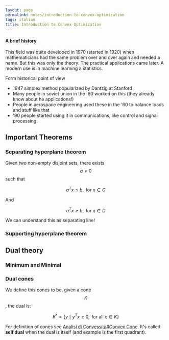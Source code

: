 ```yaml
---
layout: page
permalink: notes/introduction-to-convex-optimization
tags: italian
title: Introduction to Convex Optimization
---
```


#### A brief history

This field was quite developed in 1970 (started in 1920) when mathematicians had the same problem over and over again and needed a name. But this was only the theory. The practical applications came later. A modern use is in machine learning a statistics.

Form historical point of view
- 1947 simplex method popularized by Dantzig at Stanford
- Many people in soviet union in the ´60 worked on this (they already know about he applications!)
- People in aerospace engineering used these in the '60 to balance loads and stuff like that
- '90 people started using it in communications, like control and signal processing.

## Important Theorems

### Separating hyperplane theorem

Given two non-empty disjoint sets, there exists $$a \neq 0$$ such that

$$
a^{T}x \leq b, \text{ for } x \in C
$$

And

$$
a^{T}x \geq b, \text{ for } x \in D
$$

We can understand this as separating line!

### Supporting hyperplane theorem


## Dual theory

### Minimum and Minimal

### Dual cones
We define this cones to be, given a cone $$K$$, the dual is:

$$
K^{*} = \left\{ y \mid y^{T}x \geq 0 , \text{ for all } x \in K \right\} 
$$

For definition of cones see [Analisi di Convessità#Convex Cone](/notes/analisi-di-convessità#convex-cone).
It's called **self dual** when the dual is itself (and example is the first quadrant).